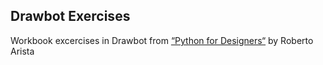 ## Drawbot Exercises
Workbook excercises in Drawbot from [“Python for Designers“](http://pythonfordesigners.com) by Roberto Arista
